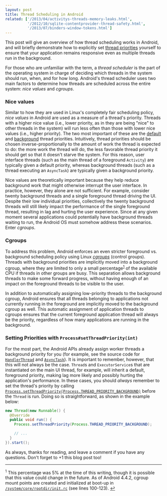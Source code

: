 ```yaml
---
layout: post
title: Thread Scheduling in Android
related: ['/2013/04/activitys-threads-memory-leaks.html',
          '/2012/10/sqlite-contentprovider-thread-safety.html',
          '/2013/07/binders-window-tokens.html']
---
```

This post will give an overview of how thread scheduling works in Android, and will briefly
demonstrate how to explicitly set
[thread priorities](http://developer.android.com/reference/android/os/Process.html#THREAD_PRIORITY_AUDIO)
yourself to ensure that your application remains responsive even as multiple threads
run in the background.

For those who are unfamiliar with the term, a _thread scheduler_ is the part of the operating system
in charge of deciding which threads in the system should run, when, and for how long. Android's thread
scheduler uses two main factors to determine how threads are scheduled across the entire
system: _nice values_ and _cgroups_.

<!--more-->

### Nice values

Similar to how they are used in Linux's completely fair scheduling policy, _nice values_ in Android
are used as a measure of a thread's priority. Threads with a higher nice value (i.e., lower priority,
as in they are being "nice" to other threads in the system) will run less often than
those with lower nice values (i.e., higher priority). The two most important of these are the
[default](http://developer.android.com/reference/android/os/Process.html#THREAD_PRIORITY_DEFAULT)
and [background](http://developer.android.com/reference/android/os/Process.html#THREAD_PRIORITY_BACKGROUND)
thread priorities. Intuitively, thread priorities should be chosen
inverse-proportionally to the amount of work the thread is expected to do: the more work the
thread will do, the less favorable thread priority it should get so that it doesn't
starve the system. For this reason, user interface threads (such as the main thread of a foreground `Activity`) 
are typically given a default priority, whereas background threads (such as a thread executing an `AsyncTask`)
are typically given a background priority.

Nice values are theoretically important because they help reduce background work that might otherwise
interrupt the user interface. In practice, however, they alone are not sufficient. For example, consider
twenty background threads and a single foreground thread driving the UI. Despite their low
individual priorities, collectively the twenty background threads will still likely impact the performance
of the single foreground thread, resulting in lag and hurting the user experience. Since at any given moment
several applications could potentially have background threads waiting to run, the Android OS
must somehow address these scenarios. Enter _cgroups_.

### Cgroups

To address this problem, Android enforces an even stricter foreground vs. background scheduling policy
using Linux [_cgroups_](http://en.wikipedia.org/wiki/Cgroups) (control groups). Threads with
background priorities are implicitly moved into a background cgroup, where they are
limited to only a small percentage<sup><a href="#footnote1" id="ref1">1</a></sup> of the available
CPU if threads in other groups are busy. This separation allows background threads to make some
forward progress, without having enough of an impact on the foreground threads to be visible
to the user.

In addition to automatically assigning low-priority threads to the background cgroup, Android ensures that all
threads belonging to applications not currently running in the foreground are implicitly moved to the background cgroup as well. This automatic assignment of application threads to cgroups ensures that the current foreground
application thread will always be the priority, regardless of how many applications are running in the background.

### Setting Priorities with `Process#setThreadPriority(int)`

For the most part, the Android APIs already assign worker threads a background priority for you
(for example, see the source code for
[`HandlerThread`](https://android.googlesource.com/platform/frameworks/base/+/refs/heads/master/core/java/android/os/HandlerThread.java)
and [`AsyncTask`](https://android.googlesource.com/platform/frameworks/base/+/refs/heads/master/core/java/android/os/AsyncTask.java)). It is important to remember, however, that this will not always be the case.
`Thread`s and `ExecutorService`s that are instantiated on the main UI thread, for example,
will inherit a default, foreground priority, making lag more likely and possibly hurting
the application's performance. In these cases, you should _always_ remember to set the thread's
priority by calling
[`Process.setThreadPriority(Process.THREAD_PRIORITY_BACKGROUND)`](https://developer.android.com/reference/android/os/Process.html#setThreadPriority(int))
before the `Thread` is run. Doing so is straightforward, as shown in the example below:

```java
new Thread(new Runnable() {
  @Override
  public void run() {
    Process.setThreadPriority(Process.THREAD_PRIORITY_BACKGROUND);

    // ...
  }
}).start();
```

As always, thanks for reading, and leave a comment if you have any questions. Don't forget to +1 this blog post too! 

<hr class="footnote-divider" />

<sup id="footnote1">1</sup> This percentage was 5% at the time of this writing, though it is possible that this value could change in the future. As of Android 4.4.2, cgroup mount points are created and initialized at boot-up in [`/system/core/rootdir/init.rc`](https://android.googlesource.com/platform/system/core/+/android-sdk-4.4.2_r1/rootdir/init.rc) (see lines 100-123). <a href="#ref1" title="Jump to footnote 1.">&#8617;</a>